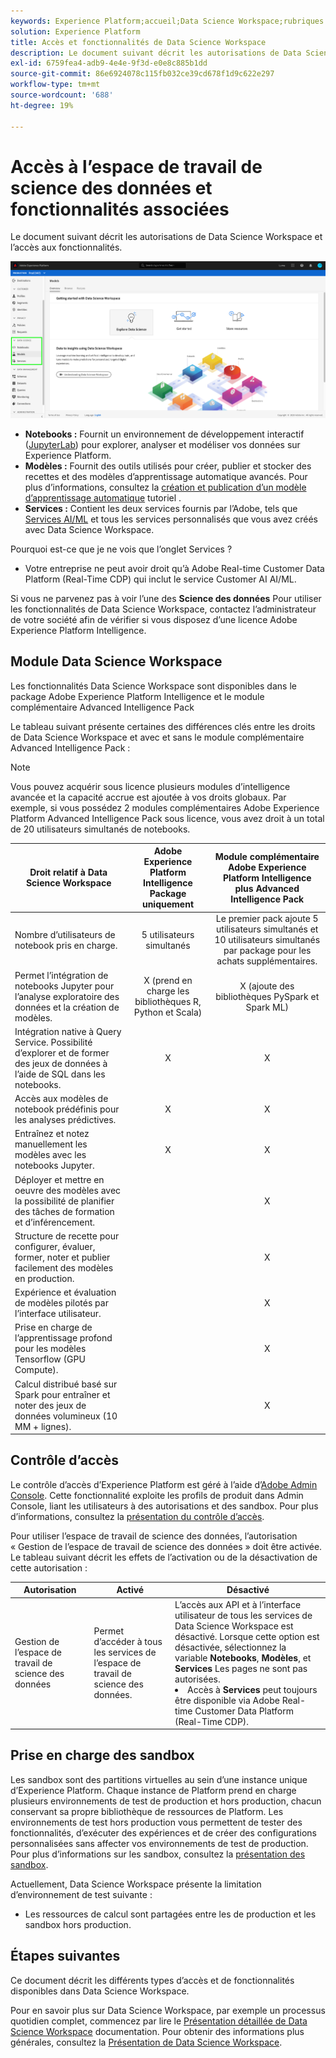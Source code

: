 ```yaml
---
keywords: Experience Platform;accueil;Data Science Workspace;rubriques les plus consultées;contrôle d’accès;environnement de test;module d’intelligence;fonctionnalités dsw;accès dsw;intelligence Adobe Experience Platform;intelligence;module d’intelligence aep
solution: Experience Platform
title: Accès et fonctionnalités de Data Science Workspace
description: Le document suivant décrit les autorisations de Data Science Workspace et l’accès aux fonctionnalités.
exl-id: 6759fea4-adb9-4e4e-9f3d-e0e8c885b1dd
source-git-commit: 86e6924078c115fb032ce39cd678f1d9c622e297
workflow-type: tm+mt
source-wordcount: '688'
ht-degree: 19%

---
```


# Accès à l’espace de travail de science des données et fonctionnalités associées

Le document suivant décrit les autorisations de Data Science Workspace et l’accès aux fonctionnalités.

![Onglets DSW](./images/access/platform-tabs.png)

- **Notebooks :** Fournit un environnement de développement interactif ([JupyterLab](./jupyterlab/overview.md)) pour explorer, analyser et modéliser vos données sur Experience Platform.
- **Modèles :** Fournit des outils utilisés pour créer, publier et stocker des recettes et des modèles d’apprentissage automatique avancés. Pour plus d’informations, consultez la [création et publication d’un modèle d’apprentissage automatique](./models-recipes/create-publish-model.md) tutoriel .
- **Services :** Contient les deux services fournis par l’Adobe, tels que [Services AI/ML](../intelligent-services/home.md) et tous les services personnalisés que vous avez créés avec Data Science Workspace.

Pourquoi est-ce que je ne vois que l’onglet Services ?

- Votre entreprise ne peut avoir droit qu’à Adobe Real-time Customer Data Platform (Real-Time CDP) qui inclut le service Customer AI AI/ML.

Si vous ne parvenez pas à voir l’une des **Science des données** Pour utiliser les fonctionnalités de Data Science Workspace, contactez l’administrateur de votre société afin de vérifier si vous disposez d’une licence Adobe Experience Platform Intelligence.

## Module Data Science Workspace

Les fonctionnalités Data Science Workspace sont disponibles dans le package Adobe Experience Platform Intelligence et le module complémentaire Advanced Intelligence Pack

Le tableau suivant présente certaines des différences clés entre les droits de Data Science Workspace et avec et sans le module complémentaire Advanced Intelligence Pack :

>[!NOTE]
>
>Vous pouvez acquérir sous licence plusieurs modules d’intelligence avancée et la capacité accrue est ajoutée à vos droits globaux. Par exemple, si vous possédez 2 modules complémentaires Adobe Experience Platform Advanced Intelligence Pack sous licence, vous avez droit à un total de 20 utilisateurs simultanés de notebooks.

| Droit relatif à Data Science Workspace | Adobe Experience Platform Intelligence Package uniquement | Module complémentaire Adobe Experience Platform Intelligence plus Advanced Intelligence Pack |
| --- | :---: | :---: |
| Nombre d’utilisateurs de notebook pris en charge. | 5 utilisateurs simultanés | Le premier pack ajoute 5 utilisateurs simultanés et 10 utilisateurs simultanés par package pour les achats supplémentaires. |
| Permet l’intégration de notebooks Jupyter pour l’analyse exploratoire des données et la création de modèles. | X (prend en charge les bibliothèques R, Python et Scala) | X (ajoute des bibliothèques PySpark et Spark ML) |
| Intégration native à Query Service. Possibilité d’explorer et de former des jeux de données à l’aide de SQL dans les notebooks. | X | X |
| Accès aux modèles de notebook prédéfinis pour les analyses prédictives. | X | X |
| Entraînez et notez manuellement les modèles avec les notebooks Jupyter. | X | X |
| Déployer et mettre en oeuvre des modèles avec la possibilité de planifier des tâches de formation et d’inférencement. |  | X |
| Structure de recette pour configurer, évaluer, former, noter et publier facilement des modèles en production. |  | X |
| Expérience et évaluation de modèles pilotés par l’interface utilisateur. |  | X |
| Prise en charge de l’apprentissage profond pour les modèles Tensorflow (GPU Compute). |  | X |
| Calcul distribué basé sur Spark pour entraîner et noter des jeux de données volumineux (10 MM + lignes). |  | X |

## Contrôle d’accès

Le contrôle d’accès d’Experience Platform est géré à l’aide d’[Adobe Admin Console](https://adminconsole.adobe.com). Cette fonctionnalité exploite les profils de produit dans Admin Console, liant les utilisateurs à des autorisations et des sandbox. Pour plus d’informations, consultez la [présentation du contrôle d’accès](../access-control/home.md).

Pour utiliser l’espace de travail de science des données, l’autorisation « Gestion de l’espace de travail de science des données » doit être activée. Le tableau suivant décrit les effets de l’activation ou de la désactivation de cette autorisation :

| Autorisation | Activé | Désactivé |
|---|---|---|
| Gestion de l’espace de travail de science des données | Permet d’accéder à tous les services de l’espace de travail de science des données. | L’accès aux API et à l’interface utilisateur de tous les services de Data Science Workspace est désactivé. Lorsque cette option est désactivée, sélectionnez la variable **Notebooks**, **Modèles**, et **Services** Les pages ne sont pas autorisées. <li>Accès à **Services** peut toujours être disponible via Adobe Real-time Customer Data Platform (Real-Time CDP).</li> |

## Prise en charge des sandbox

Les sandbox sont des partitions virtuelles au sein d’une instance unique d’Experience Platform. Chaque instance de Platform prend en charge plusieurs environnements de test de production et hors production, chacun conservant sa propre bibliothèque de ressources de Platform. Les environnements de test hors production vous permettent de tester des fonctionnalités, d’exécuter des expériences et de créer des configurations personnalisées sans affecter vos environnements de test de production. Pour plus d’informations sur les sandbox, consultez la [présentation des sandbox](../sandboxes/home.md).

Actuellement, Data Science Workspace présente la limitation d’environnement de test suivante :

- Les ressources de calcul sont partagées entre les de production et les sandbox hors production.

## Étapes suivantes

Ce document décrit les différents types d’accès et de fonctionnalités disponibles dans Data Science Workspace.

Pour en savoir plus sur Data Science Workspace, par exemple un processus quotidien complet, commencez par lire le [Présentation détaillée de Data Science Workspace](./walkthrough.md) documentation. Pour obtenir des informations plus générales, consultez la [Présentation de Data Science Workspace](./home.md).
